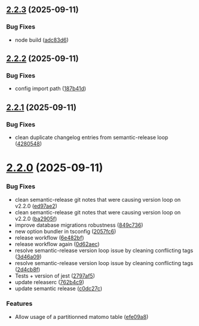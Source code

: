 ## [2.2.3](https://github.com/SocialGouv/matomo-postgres/compare/v2.2.2...v2.2.3) (2025-09-11)


### Bug Fixes

* node build ([adc83d6](https://github.com/SocialGouv/matomo-postgres/commit/adc83d63c196b9186dea59c3e95a8c4ccd100a54))

## [2.2.2](https://github.com/SocialGouv/matomo-postgres/compare/v2.2.1...v2.2.2) (2025-09-11)


### Bug Fixes

* config import path ([187b41d](https://github.com/SocialGouv/matomo-postgres/commit/187b41dd5f36c0ef67b581b8e749fb75211e7298))

## [2.2.1](https://github.com/SocialGouv/matomo-postgres/compare/v2.2.0...v2.2.1) (2025-09-11)


### Bug Fixes

* clean duplicate changelog entries from semantic-release loop ([4280548](https://github.com/SocialGouv/matomo-postgres/commit/4280548b8102d43c6e15cdda73dd6a3502169b0a))

# [2.2.0](https://github.com/SocialGouv/matomo-postgres/compare/v2.1.0...v2.2.0) (2025-09-11)


### Bug Fixes

* clean semantic-release git notes that were causing version loop on v2.2.0 ([ed97ae2](https://github.com/SocialGouv/matomo-postgres/commit/ed97ae28f3201f38821a362618d7a0c09e918b7b))
* clean semantic-release git notes that were causing version loop on v2.2.0 ([ba2905f](https://github.com/SocialGouv/matomo-postgres/commit/ba2905f829eb81622ecb4b9acf97be407b4caa2f))
* improve database migrations robustness ([849c736](https://github.com/SocialGouv/matomo-postgres/commit/849c7366300b4dfe3f50ccc51cc9208a2f825a57))
* new option bundler in tsconfig ([2057fc6](https://github.com/SocialGouv/matomo-postgres/commit/2057fc6948911ee8f2798ab6c53bf591669dc94e))
* release workflow ([6e482bf](https://github.com/SocialGouv/matomo-postgres/commit/6e482bfe11c6981e7d414d65642bb490fe65490c))
* release workflow again ([0d62aec](https://github.com/SocialGouv/matomo-postgres/commit/0d62aecba0afd7d762945b00701ac0737a13e611))
* resolve semantic-release version loop issue by cleaning conflicting tags ([3d46a09](https://github.com/SocialGouv/matomo-postgres/commit/3d46a09f6fda516a79fea17a3fa9b0cabbd74fee))
* resolve semantic-release version loop issue by cleaning conflicting tags ([2d4cb8f](https://github.com/SocialGouv/matomo-postgres/commit/2d4cb8f33091b7880f0d3c193c59a69c1afaf5a6))
* Tests + version of jest ([2797af5](https://github.com/SocialGouv/matomo-postgres/commit/2797af5b0dfcc0962078b489e52c6f8983900a55))
* update releaserc ([762b4c9](https://github.com/SocialGouv/matomo-postgres/commit/762b4c9fe51d256f79fa4d66e206aed6a043b571))
* update semantic release ([c0dc27c](https://github.com/SocialGouv/matomo-postgres/commit/c0dc27cd402b975e92375276ebd0b859e4cc5b65))


### Features

* Allow usage of a partitionned matomo table ([efe09a8](https://github.com/SocialGouv/matomo-postgres/commit/efe09a89b50ac7fc5d97785fd28fe82bb0ee8602))

